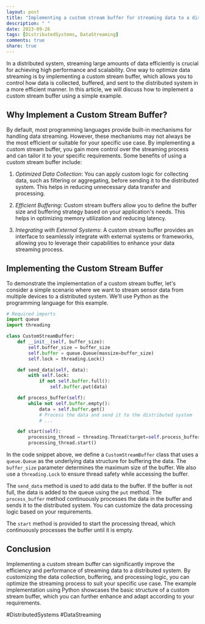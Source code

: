 ```yaml
---
layout: post
title: "Implementing a custom stream buffer for streaming data to a distributed system"
description: " "
date: 2023-09-26
tags: [DistributedSystems, DataStreaming]
comments: true
share: true
---
```


In a distributed system, streaming large amounts of data efficiently is crucial for achieving high performance and scalability. One way to optimize data streaming is by implementing a custom stream buffer, which allows you to control how data is collected, buffered, and sent to the distributed system in a more efficient manner. In this article, we will discuss how to implement a custom stream buffer using a simple example.

## Why Implement a Custom Stream Buffer?

By default, most programming languages provide built-in mechanisms for handling data streaming. However, these mechanisms may not always be the most efficient or suitable for your specific use case. By implementing a custom stream buffer, you gain more control over the streaming process and can tailor it to your specific requirements. Some benefits of using a custom stream buffer include:

1. *Optimized Data Collection*: You can apply custom logic for collecting data, such as filtering or aggregating, before sending it to the distributed system. This helps in reducing unnecessary data transfer and processing.

2. *Efficient Buffering*: Custom stream buffers allow you to define the buffer size and buffering strategy based on your application's needs. This helps in optimizing memory utilization and reducing latency.

3. *Integrating with External Systems*: A custom stream buffer provides an interface to seamlessly integrate with external systems or frameworks, allowing you to leverage their capabilities to enhance your data streaming process.

## Implementing the Custom Stream Buffer

To demonstrate the implementation of a custom stream buffer, let's consider a simple scenario where we want to stream sensor data from multiple devices to a distributed system. We'll use Python as the programming language for this example.

```python
# Required imports
import queue
import threading

class CustomStreamBuffer:
    def __init__(self, buffer_size):
        self.buffer_size = buffer_size
        self.buffer = queue.Queue(maxsize=buffer_size)
        self.lock = threading.Lock()

    def send_data(self, data):
        with self.lock:
            if not self.buffer.full():
                self.buffer.put(data)

    def process_buffer(self):
        while not self.buffer.empty():
            data = self.buffer.get()
            # Process the data and send it to the distributed system
            # ...

    def start(self):
        processing_thread = threading.Thread(target=self.process_buffer)
        processing_thread.start()
```

In the code snippet above, we define a `CustomStreamBuffer` class that uses a `queue.Queue` as the underlying data structure for buffering the data. The `buffer_size` parameter determines the maximum size of the buffer. We also use a `threading.Lock` to ensure thread safety while accessing the buffer.

The `send_data` method is used to add data to the buffer. If the buffer is not full, the data is added to the queue using the `put` method. The `process_buffer` method continuously processes the data in the buffer and sends it to the distributed system. You can customize the data processing logic based on your requirements.

The `start` method is provided to start the processing thread, which continuously processes the buffer until it is empty.

## Conclusion

Implementing a custom stream buffer can significantly improve the efficiency and performance of streaming data to a distributed system. By customizing the data collection, buffering, and processing logic, you can optimize the streaming process to suit your specific use case. The example implementation using Python showcases the basic structure of a custom stream buffer, which you can further enhance and adapt according to your requirements. 

#DistributedSystems #DataStreaming